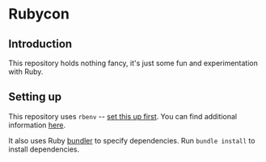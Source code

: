 # Rubycon

## Introduction

This repository holds nothing fancy, it's just some fun and experimentation with Ruby.

## Setting up

This repository uses `rbenv` -- [set this up first](https://github.com/rbenv/rbenv). You can find additional information [here](https://www.develves.net/blogs/asd/2016-03-17-using-virtual-environments-ruby-1/).

It also uses Ruby [bundler](https://bundler.io/) to specify dependencies. Run `bundle install` to install dependencies.
